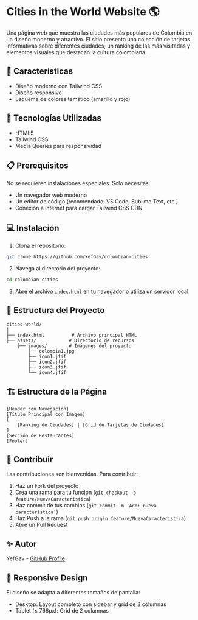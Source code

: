 # Cities in the World Website 🌎

Una página web que muestra las ciudades más populares de Colombia en un diseño moderno y atractivo. El sitio presenta una colección de tarjetas informativas sobre diferentes ciudades, un ranking de las más visitadas y elementos visuales que destacan la cultura colombiana.

## 🌟 Características

- Diseño moderno con Tailwind CSS
- Diseño responsive
- Esquema de colores temático (amarillo y rojo)

## 🚀 Tecnologías Utilizadas

- HTML5
- Tailwind CSS
- Media Queries para responsividad

## 📋 Prerequisitos

No se requieren instalaciones especiales. Solo necesitas:
- Un navegador web moderno
- Un editor de código (recomendado: VS Code, Sublime Text, etc.)
- Conexión a internet para cargar Tailwind CSS CDN

## 💻 Instalación

1. Clona el repositorio:
```bash
git clone https://github.com/YefGav/colombian-cities
```

2. Navega al directorio del proyecto:
```bash
cd colombian-cities
```

3. Abre el archivo `index.html` en tu navegador o utiliza un servidor local.

## 🔧 Estructura del Proyecto

```
cities-world/
│
├── index.html          # Archivo principal HTML
├── assets/            # Directorio de recursos
    ├── images/        # Imágenes del proyecto
        ├── colombia1.jpg
        ├── icon1.jfif
        ├── icon2.jfif
        ├── icon3.jfif
        └── icon4.jfif
```

## 🏗️ Estructura de la Página

```
[Header con Navegación]
[Título Principal con Imagen]
[
    [Ranking de Ciudades] | [Grid de Tarjetas de Ciudades]
]
[Sección de Restaurantes]
[Footer]
```

## 🤝 Contribuir

Las contribuciones son bienvenidas. Para contribuir:

1. Haz un Fork del proyecto
2. Crea una rama para tu función (`git checkout -b feature/NuevaCaracteristica`)
3. Haz commit de tus cambios (`git commit -m 'Add: nueva característica'`)
4. Haz Push a la rama (`git push origin feature/NuevaCaracteristica`)
5. Abre un Pull Request

## ✨ Autor

YefGav - [GitHub Profile](https://github.com/YefGav)

## 📱 Responsive Design

El diseño se adapta a diferentes tamaños de pantalla:
- Desktop: Layout completo con sidebar y grid de 3 columnas
- Tablet (≤ 768px): Grid de 2 columnas


